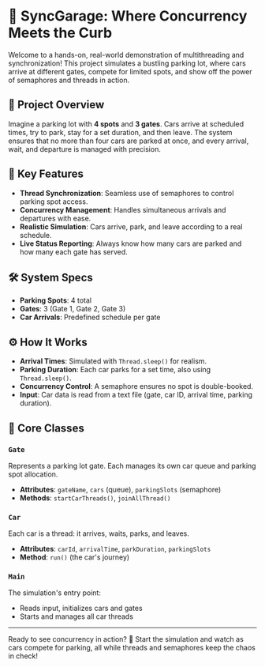 # 🚗 SyncGarage: Where Concurrency Meets the Curb

Welcome to a hands-on, real-world demonstration of multithreading and synchronization! This project simulates a bustling parking lot, where cars arrive at different gates, compete for limited spots, and show off the power of semaphores and threads in action.

## 🏁 Project Overview

Imagine a parking lot with **4 spots** and **3 gates**. Cars arrive at scheduled times, try to park, stay for a set duration, and then leave. The system ensures that no more than four cars are parked at once, and every arrival, wait, and departure is managed with precision.

## 🚦 Key Features

- **Thread Synchronization**: Seamless use of semaphores to control parking spot access.
- **Concurrency Management**: Handles simultaneous arrivals and departures with ease.
- **Realistic Simulation**: Cars arrive, park, and leave according to a real schedule.
- **Live Status Reporting**: Always know how many cars are parked and how many each gate has served.

## 🛠️ System Specs

- **Parking Spots**: 4 total
- **Gates**: 3 (Gate 1, Gate 2, Gate 3)
- **Car Arrivals**: Predefined schedule per gate

## ⚙️ How It Works

- **Arrival Times**: Simulated with `Thread.sleep()` for realism.
- **Parking Duration**: Each car parks for a set time, also using `Thread.sleep()`.
- **Concurrency Control**: A semaphore ensures no spot is double-booked.
- **Input**: Car data is read from a text file (gate, car ID, arrival time, parking duration).

## 🧩 Core Classes

### `Gate`

Represents a parking lot gate. Each manages its own car queue and parking spot allocation.

- **Attributes**: `gateName`, `cars` (queue), `parkingSlots` (semaphore)
- **Methods**: `startCarThreads()`, `joinAllThread()`

### `Car`

Each car is a thread: it arrives, waits, parks, and leaves.

- **Attributes**: `carId`, `arrivalTime`, `parkDuration`, `parkingSlots`
- **Method**: `run()` (the car's journey)

### `Main`

The simulation's entry point:

- Reads input, initializes cars and gates
- Starts and manages all car threads

---

Ready to see concurrency in action? 🚦 Start the simulation and watch as cars compete for parking, all while threads and semaphores keep the chaos in check!
